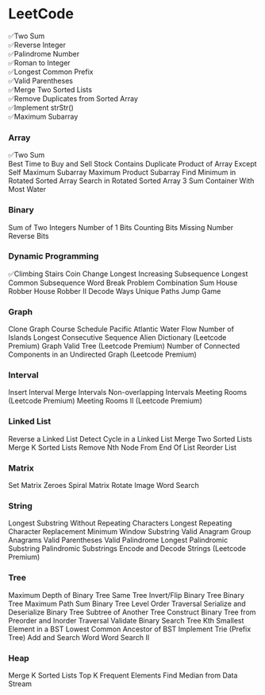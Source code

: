 # LeetCode
✅Two Sum \
✅Reverse Integer \
✅Palindrome Number \
✅Roman to Integer \
✅Longest Common Prefix \
✅Valid Parentheses \
✅Merge Two Sorted Lists \
✅Remove Duplicates from Sorted Array \
✅Implement strStr() \
✅Maximum Subarray 

### Array
✅Two Sum \
Best Time to Buy and Sell Stock
Contains Duplicate
Product of Array Except Self
Maximum Subarray
Maximum Product Subarray
Find Minimum in Rotated Sorted Array
Search in Rotated Sorted Array
3 Sum
Container With Most Water
### Binary
Sum of Two Integers
Number of 1 Bits
Counting Bits
Missing Number
Reverse Bits
### Dynamic Programming
✅Climbing Stairs
Coin Change
Longest Increasing Subsequence
Longest Common Subsequence
Word Break Problem
Combination Sum
House Robber
House Robber II
Decode Ways
Unique Paths
Jump Game
### Graph
Clone Graph
Course Schedule
Pacific Atlantic Water Flow
Number of Islands
Longest Consecutive Sequence
Alien Dictionary (Leetcode Premium)
Graph Valid Tree (Leetcode Premium)
Number of Connected Components in an Undirected Graph (Leetcode Premium)
### Interval
Insert Interval
Merge Intervals
Non-overlapping Intervals
Meeting Rooms (Leetcode Premium)
Meeting Rooms II (Leetcode Premium)
### Linked List
Reverse a Linked List
Detect Cycle in a Linked List
Merge Two Sorted Lists
Merge K Sorted Lists
Remove Nth Node From End Of List
Reorder List
### Matrix
Set Matrix Zeroes
Spiral Matrix
Rotate Image
Word Search
### String
Longest Substring Without Repeating Characters
Longest Repeating Character Replacement
Minimum Window Substring
Valid Anagram
Group Anagrams
Valid Parentheses
Valid Palindrome
Longest Palindromic Substring
Palindromic Substrings
Encode and Decode Strings (Leetcode Premium)
### Tree
Maximum Depth of Binary Tree
Same Tree
Invert/Flip Binary Tree
Binary Tree Maximum Path Sum
Binary Tree Level Order Traversal
Serialize and Deserialize Binary Tree
Subtree of Another Tree
Construct Binary Tree from Preorder and Inorder Traversal
Validate Binary Search Tree
Kth Smallest Element in a BST
Lowest Common Ancestor of BST
Implement Trie (Prefix Tree)
Add and Search Word
Word Search II
### Heap
Merge K Sorted Lists
Top K Frequent Elements
Find Median from Data Stream
